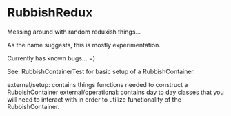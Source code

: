 # RubbishRedux
Messing around with random reduxish things...

As the name suggests, this is mostly experimentation.

Currently has known bugs... =)

See: RubbishContainerTest for basic setup of a RubbishContainer.

external/setup: contains things functions needed to construct a RubbishContainer
external/operational: contains day to day classes that you will need to interact with in order to utilize functionality of the RubbishContainer.
